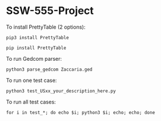 # SSW-555-Project

To install PrettyTable (2 options): 
```console
pip3 install PrettyTable
```
```console
pip install PrettyTable
```

To run Gedcom parser:
```console
python3 parse_gedcom Zaccaria.ged
```

To run one test case:
```console
python3 test_USxx_your_description_here.py
```

To run all test cases:
```console
for i in test_*; do echo $i; python3 $i; echo; echo; done
```